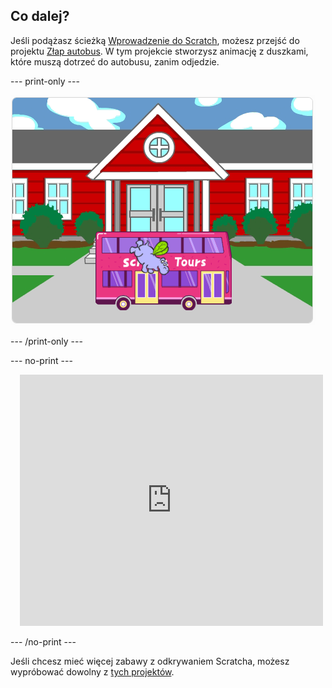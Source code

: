 ## Co dalej?

Jeśli podążasz ścieżką [Wprowadzenie do Scratch](https://projects.raspberrypi.org/pl-PL/pathways/scratch-intro), możesz przejść do projektu [Złap autobus](https://projects.raspberrypi.org/pl-PL/projects/catch-the-bus). W tym projekcie stworzysz animację z duszkami, które muszą dotrzeć do autobusu, zanim odjedzie.

--- print-only ---

![Projekt „Złap autobus”.](images/scratch-tour-bus.png)

--- /print-only ---

--- no-print ---

<div class="scratch-preview" style="margin-left: 15px;">
  <iframe allowtransparency="true" width="485" height="402" src="https://scratch.mit.edu/projects/embed/602796029/?autostart=false" frameborder="0"></iframe>
</div>

--- /no-print ---

Jeśli chcesz mieć więcej zabawy z odkrywaniem Scratcha, możesz wypróbować dowolny z [tych projektów](https://projects.raspberrypi.org/pl-PL/projects?software%5B%5D=scratch&curriculum%5B%5D=%201).
